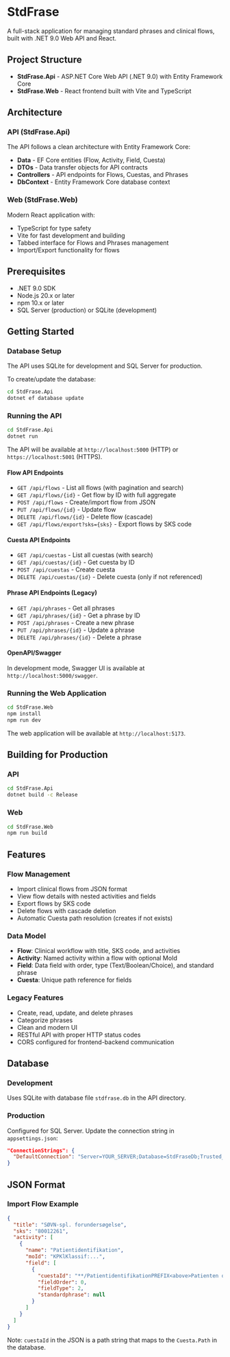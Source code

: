 # StdFrase

A full-stack application for managing standard phrases and clinical flows, built with .NET 9.0 Web API and React.

## Project Structure

- **StdFrase.Api** - ASP.NET Core Web API (.NET 9.0) with Entity Framework Core
- **StdFrase.Web** - React frontend built with Vite and TypeScript

## Architecture

### API (StdFrase.Api)

The API follows a clean architecture with Entity Framework Core:

- **Data** - EF Core entities (Flow, Activity, Field, Cuesta)
- **DTOs** - Data transfer objects for API contracts
- **Controllers** - API endpoints for Flows, Cuestas, and Phrases
- **DbContext** - Entity Framework Core database context

### Web (StdFrase.Web)

Modern React application with:
- TypeScript for type safety
- Vite for fast development and building
- Tabbed interface for Flows and Phrases management
- Import/Export functionality for flows

## Prerequisites

- .NET 9.0 SDK
- Node.js 20.x or later
- npm 10.x or later
- SQL Server (production) or SQLite (development)

## Getting Started

### Database Setup

The API uses SQLite for development and SQL Server for production.

To create/update the database:

```bash
cd StdFrase.Api
dotnet ef database update
```

### Running the API

```bash
cd StdFrase.Api
dotnet run
```

The API will be available at `http://localhost:5000` (HTTP) or `https://localhost:5001` (HTTPS).

#### Flow API Endpoints

- `GET /api/flows` - List all flows (with pagination and search)
- `GET /api/flows/{id}` - Get flow by ID with full aggregate
- `POST /api/flows` - Create/import flow from JSON
- `PUT /api/flows/{id}` - Update flow
- `DELETE /api/flows/{id}` - Delete flow (cascade)
- `GET /api/flows/export?sks={sks}` - Export flows by SKS code

#### Cuesta API Endpoints

- `GET /api/cuestas` - List all cuestas (with search)
- `GET /api/cuestas/{id}` - Get cuesta by ID
- `POST /api/cuestas` - Create cuesta
- `DELETE /api/cuestas/{id}` - Delete cuesta (only if not referenced)

#### Phrase API Endpoints (Legacy)

- `GET /api/phrases` - Get all phrases
- `GET /api/phrases/{id}` - Get a phrase by ID
- `POST /api/phrases` - Create a new phrase
- `PUT /api/phrases/{id}` - Update a phrase
- `DELETE /api/phrases/{id}` - Delete a phrase

#### OpenAPI/Swagger

In development mode, Swagger UI is available at `http://localhost:5000/swagger`.

### Running the Web Application

```bash
cd StdFrase.Web
npm install
npm run dev
```

The web application will be available at `http://localhost:5173`.

## Building for Production

### API

```bash
cd StdFrase.Api
dotnet build -c Release
```

### Web

```bash
cd StdFrase.Web
npm run build
```

## Features

### Flow Management
- Import clinical flows from JSON format
- View flow details with nested activities and fields
- Export flows by SKS code
- Delete flows with cascade deletion
- Automatic Cuesta path resolution (creates if not exists)

### Data Model
- **Flow**: Clinical workflow with title, SKS code, and activities
- **Activity**: Named activity within a flow with optional MoId
- **Field**: Data field with order, type (Text/Boolean/Choice), and standard phrase
- **Cuesta**: Unique path reference for fields

### Legacy Features
- Create, read, update, and delete phrases
- Categorize phrases
- Clean and modern UI
- RESTful API with proper HTTP status codes
- CORS configured for frontend-backend communication

## Database

### Development
Uses SQLite with database file `stdfrase.db` in the API directory.

### Production
Configured for SQL Server. Update the connection string in `appsettings.json`:

```json
"ConnectionStrings": {
  "DefaultConnection": "Server=YOUR_SERVER;Database=StdFraseDb;Trusted_Connection=true;"
}
```

## JSON Format

### Import Flow Example

```json
{
  "title": "SØVN-spl. forundersøgelse",
  "sks": "80012261",
  "activity": [
    {
      "name": "Patientidentifikation",
      "moId": "KPKlKlassif:...",
      "field": [
        {
          "cuestaId": "**/PatientidentifikationPREFIX<above>Patienten oplyser selv navn og CPR nummer",
          "fieldOrder": 0,
          "fieldType": 2,
          "standardphrase": null
        }
      ]
    }
  ]
}
```

Note: `cuestaId` in the JSON is a path string that maps to the `Cuesta.Path` in the database.